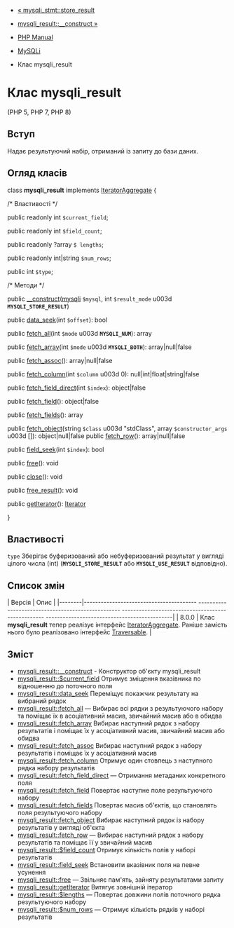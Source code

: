 - [« mysqli_stmt::store_result](mysqli-stmt.store-result.md)
- [mysqli_result::\_\_construct »](mysqli-result.construct.md)

- [PHP Manual](index.md)
- [MySQLi](book.mysqli.md)
- Клас mysqli_result

# Клас mysqli_result

(PHP 5, PHP 7, PHP 8)

## Вступ

Надає результуючий набір, отриманий із запиту до бази даних.

## Огляд класів

class **mysqli_result** implements
[IteratorAggregate](class.iteratoraggregate.md) {

/\* Властивості \*/

public readonly int `$current_field`;

public readonly int `$field_count`;

public readonly ?array `$ lengths`;

public readonly int\|string `$num_rows`;

public int `$type`;

/\* Методи \*/

public
[\_\_construct](mysqli-result.construct.md)([mysqli](class.mysqli.md)
`$mysql`, int `$result_mode` u003d **`MYSQLI_STORE_RESULT`**)

public [data_seek](mysqli-result.data-seek.md)(int `$offset`): bool

public [fetch_all](mysqli-result.fetch-all.md)(int `$mode` u003d
**`MYSQLI_NUM`**): array

public [fetch_array](mysqli-result.fetch-array.md)(int `$mode` u003d
**`MYSQLI_BOTH`**): array\|null\|false

public [fetch_assoc](mysqli-result.fetch-assoc.md)():
array\|null\|false

public [fetch_column](mysqli-result.fetch-column.md)(int `$column` u003d
0): null\|int\|float\|string\|false

public [fetch_field_direct](mysqli-result.fetch-field-direct.md)(int
`$index`): object\|false

public [fetch_field](mysqli-result.fetch-field.md)(): object\|false

public [fetch_fields](mysqli-result.fetch-fields.md)(): array

public [fetch_object](mysqli-result.fetch-object.md)(string `$class` u003d
"stdClass", array `$constructor_args` u003d []): object\|null\|false
 public [fetch_row](mysqli-result.fetch-row.md)(): array\|null\|false

public [field_seek](mysqli-result.field-seek.md)(int `$index`): bool

public [free](mysqli-result.free.md)(): void

public [close](mysqli-result.free.md)(): void

public [free_result](mysqli-result.free.md)(): void

public [getIterator](mysqli-result.getiterator.md)():
[Iterator](class.iterator.md)

}

## Властивості

`type`
Зберігає буферизований або небуферизований результат у вигляді цілого
числа (int) (**`MYSQLI_STORE_RESULT`** або **`MYSQLI_USE_RESULT`**
відповідно).

## Список змін

| Версія | Опис |
|--------|---------------------------------------- -------------------------------------------------- -------------------------------------------------- ---------------------------------------------|
| 8.0.0 | Клас **mysqli_result** тепер реалізує інтерфейс [IteratorAggregate](class.iteratoraggregate.md). Раніше замість нього було реалізовано інтерфейс [Traversable](class.traversable.md). |

## Зміст

- [mysqli_result::\_\_construct](mysqli-result.construct.md) -
Конструктор об'єкту mysqli_result
- [mysqli_result::$current_field](mysqli-result.current-field.md)
Отримує зміщення вказівника по відношенню до поточного поля
- [mysqli_result::data_seek](mysqli-result.data-seek.md)
Переміщує покажчик результату на вибраний рядок
- [mysqli_result::fetch_all](mysqli-result.fetch-all.md) — Вибирає
всі рядки з результуючого набору та поміщає їх в асоціативний
масив, звичайний масив або в обидва
- [mysqli_result::fetch_array](mysqli-result.fetch-array.md)
Вибирає наступний рядок з набору результатів і поміщає їх у
асоціативний масив, звичайний масив або обидва
- [mysqli_result::fetch_assoc](mysqli-result.fetch-assoc.md)
Вибирає наступний рядок з набору результатів і поміщає їх у
асоціативний масив
- [mysqli_result::fetch_column](mysqli-result.fetch-column.md)
Отримує один стовпець з наступного рядка набору результатів
- [mysqli_result::fetch_field_direct](mysqli-result.fetch-field-direct.md)
— Отримання метаданих конкретного поля
- [mysqli_result::fetch_field](mysqli-result.fetch-field.md)
Повертає наступне поле результуючого набору
- [mysqli_result::fetch_fields](mysqli-result.fetch-fields.md)
Повертає масив об'єктів, що становлять поля результуючого
набору
- [mysqli_result::fetch_object](mysqli-result.fetch-object.md)
Вибирає наступний рядок із набору результатів у вигляді об'єкта
- [mysqli_result::fetch_row](mysqli-result.fetch-row.md) — Вибирає
наступний рядок з набору результатів та поміщає її у звичайний
масив
- [mysqli_result::$field_count](mysqli-result.field-count.md)
Отримує кількість полів у наборі результатів
- [mysqli_result::field_seek](mysqli-result.field-seek.md)
Встановити вказівник поля на певне усунення
- [mysqli_result::free](mysqli-result.free.md) — Звільняє пам'ять,
зайняту результатами запиту
- [mysqli_result::getIterator](mysqli-result.getiterator.md)
Витягує зовнішній ітератор
- [mysqli_result::$lengths](mysqli-result.lengths.md) — Повертає
довжини полів поточного рядка результуючого набору
- [mysqli_result::$num_rows](mysqli-result.num-rows.md) — Отримує
кількість рядків у наборі результатів
